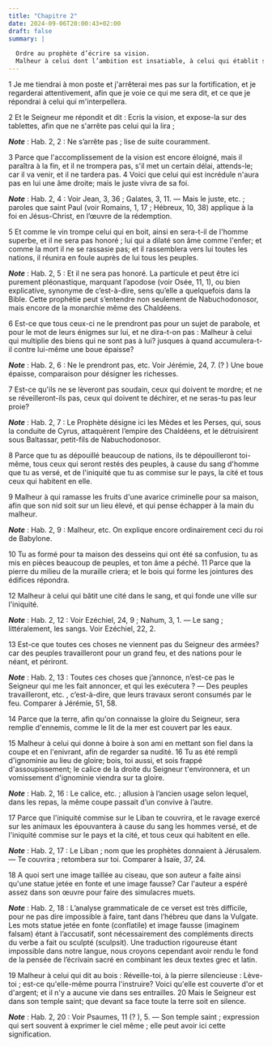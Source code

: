 ```yaml
---
title: "Chapitre 2"
date: 2024-09-06T20:00:43+02:00
draft: false
summary: |
  
  Ordre au prophète d’écrire sa vision.
  Malheur à celui dont l’ambition est insatiable, à celui qui établit sa maison par la violence, à celui qui bâtit sa ville dans le sang, à celui qui mêle le fiel dans le vin pour enivrer son allié, à celui qui adore le bois et la pierre.
---
```



1 Je me tiendrai à mon poste et j'arrêterai mes pas sur la fortification, et je regarderai attentivement, afin que je voie ce qui me sera dit, et ce que je répondrai à celui qui m'interpellera.


2 Et le Seigneur me répondit et dit : Ecris la vision, et expose-la sur des tablettes, afin que ne s'arrête pas celui qui la lira ;

***Note*** :  Hab. 2, 2 : Ne s’arrête pas ; lise de suite couramment.


3 Parce que l'accomplissement de la vision est encore éloigné, mais il paraîtra à la fin, et il ne trompera pas, s'il met un certain délai, attends-le; car il va venir, et il ne tardera pas. 4 Voici que celui qui est incrédule n'aura pas en lui une âme droite; mais le juste vivra de sa foi.

***Note*** :  Hab. 2, 4 : Voir Jean, 3, 36 ; Galates, 3, 11. ― Mais le juste, etc. ; paroles que saint Paul (voir Romains, 1, 17 ; Hébreux, 10, 38) applique à la foi en Jésus-Christ, en l’œuvre de la rédemption.


5 Et comme le vin trompe celui qui en boit, ainsi en sera-t-il de l'homme superbe, et il ne sera pas honoré ; lui qui a dilaté son âme comme l'enfer; et comme la mort il ne se rassasie pas; et il rassemblera vers lui toutes les nations, il réunira en foule auprès de lui tous les peuples.

***Note*** :  Hab. 2, 5 : Et il ne sera pas honoré. La particule et peut être ici purement pléonastique, marquant l’apodose (voir Osée, 11, 1), ou bien explicative, synonyme de c’est-à-dire, sens qu’elle a quelquefois dans la Bible. Cette prophétie peut s’entendre non seulement de Nabuchodonosor, mais encore de la monarchie même des Chaldéens.

6 Est-ce que tous ceux-ci ne le prendront pas pour un sujet de parabole, et pour le mot de leurs énigmes sur lui, et ne dira-t-on pas : Malheur à celui qui multiplie des biens qui ne sont pas à lui? jusques à quand accumulera-t-il contre lui-même une boue épaisse?

***Note*** :  Hab. 2, 6 : Ne le prendront pas, etc. Voir Jérémie, 24, 7. (? ) Une boue épaisse, comparaison pour désigner les richesses.

7 Est-ce qu'ils ne se lèveront pas soudain, ceux qui doivent te mordre; et ne se réveilleront-ils pas, ceux qui doivent te déchirer, et ne seras-tu pas leur proie?

***Note*** :  Hab. 2, 7 : Le Prophète désigne ici les Mèdes et les Perses, qui, sous la conduite de Cyrus, attaquèrent l’empire des Chaldéens, et le détruisirent sous Baltassar, petit-fils de Nabuchodonosor.

8 Parce que tu as dépouillé beaucoup de nations, ils te dépouilleront toi-même, tous ceux qui seront restés des peuples, à cause du sang d'homme que tu as versé, et de l'iniquité que tu as commise sur le pays, la cité et tous ceux qui habitent en elle.


9 Malheur à qui ramasse les fruits d'une avarice criminelle pour sa maison, afin que son nid soit sur un lieu élevé, et qui pense échapper à la main du malheur.

***Note*** :  Hab. 2, 9 : Malheur, etc. On explique encore ordinairement ceci du roi de Babylone.

10 Tu as formé pour ta maison des desseins qui ont été sa confusion, tu as mis en pièces beaucoup de peuples, et ton âme a péché. 11 Parce que la pierre du milieu de la muraille criera; et le bois qui forme les jointures des édifices répondra.


12 Malheur à celui qui bâtit une cité dans le sang, et qui fonde une ville sur l'iniquité.

***Note*** :  Hab. 2, 12 : Voir Ezéchiel, 24, 9 ; Nahum, 3, 1. ― Le sang ; littéralement, les sangs. Voir Ezéchiel, 22, 2.

13 Est-ce que toutes ces choses ne viennent pas du Seigneur des armées? car des peuples travailleront pour un grand feu, et des nations pour le néant, et périront.

***Note*** :  Hab. 2, 13 : Toutes ces choses que j’annonce, n’est-ce pas le Seigneur qui me les fait annoncer, et qui les exécutera ? ― Des peuples travailleront, etc. , c’est-à-dire, que leurs travaux seront consumés par le feu. Comparer à Jérémie, 51, 58.

14 Parce que la terre, afin qu'on connaisse la gloire du Seigneur, sera remplie d'ennemis, comme le lit de la mer est couvert par les eaux.


15 Malheur à celui qui donne à boire à son ami en mettant son fiel dans la coupe et en l'enivrant, afin de regarder sa nudité. 16 Tu as été rempli d'ignominie au lieu de gloire; bois, toi aussi, et sois frappé d'assoupissement; le calice de la droite du Seigneur t'environnera, et un vomissement d'ignominie viendra sur ta gloire.

***Note*** :  Hab. 2, 16 : Le calice, etc. ; allusion à l’ancien usage selon lequel, dans les repas, la même coupe passait d’un convive à l’autre.

17 Parce que l'iniquité commise sur le Liban te couvrira, et le ravage exercé sur les animaux les épouvantera à cause du sang les hommes versé, et de l'iniquité commise sur le pays et la cité, et tous ceux qui habitent en elle.

***Note*** :  Hab. 2, 17 : Le Liban ; nom que les prophètes donnaient à Jérusalem. ― Te couvrira ; retombera sur toi. Comparer à Isaïe, 37, 24.


18 A quoi sert une image taillée au ciseau, que son auteur a faite ainsi qu'une statue jetée en fonte et une image fausse? Car l'auteur a espéré assez dans son œuvre pour faire des simulacres muets.

***Note*** :  Hab. 2, 18 : L’analyse grammaticale de ce verset est très difficile, pour ne pas dire impossible à faire, tant dans l’hébreu que dans la Vulgate. Les mots statue jetée en fonte (conflatile) et image fausse (imaginem falsam) étant à l’accusatif, sont nécessairement des compléments directs du verbe a fait ou sculpté (sculpsit). Une traduction rigoureuse étant impossible dans notre langue, nous croyons cependant avoir rendu le fond de la pensée de l’écrivain sacré en combinant les deux textes grec et latin.

19 Malheur à celui qui dit au bois : Réveille-toi, à la pierre silencieuse : Lève-toi ; est-ce qu'elle-même pourra l'instruire? Voici qu'elle est couverte d'or et d'argent; et il n'y a aucune vie dans ses entrailles. 20 Mais le Seigneur est dans son temple saint; que devant sa face toute la terre soit en silence.

***Note*** :  Hab. 2, 20 : Voir Psaumes, 11 (? ), 5. ― Son temple saint ; expression qui sert souvent à exprimer le ciel même ; elle peut avoir ici cette signification.

